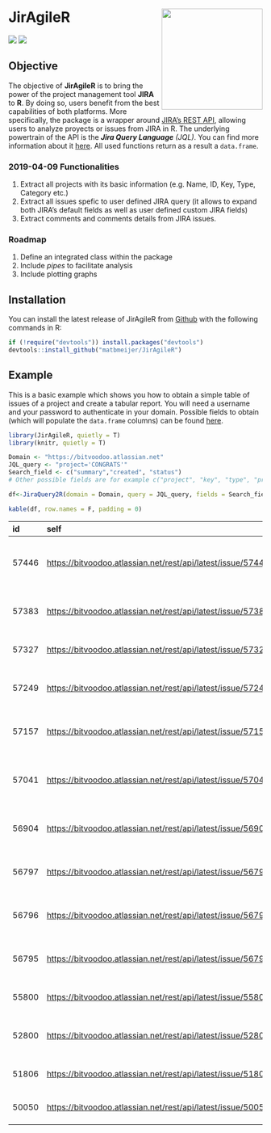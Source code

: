 
# JirAgileR <img src="https://www.atlassian.com/dam/jcr:e33efd9e-e0b8-4d61-a24d-68a48ef99ed5/Jira%20Software@2x-blue.png" align="right" alt="" width="200" />

<img src="https://travis-ci.org/matbmeijer/JirAgileR.svg?branch=master"/>
<img src="https://ci.appveyor.com/api/projects/status/github/matbmeijer/JirAgileR?branch=master&svg=true"/>

## Objective

The objective of **JirAgileR** is to bring the power of the project
management tool **JIRA** to **R**. By doing so, users benefit from the
best capabilities of both platforms. More specifically, the package is a
wrapper around [JIRA’s REST
API](https://developer.atlassian.com/server/jira/platform/rest-apis/),
allowing users to analyze proyects or issues from JIRA in R. The
underlying powertrain of the API is the ***Jira Query Language** (JQL)*.
You can find more information about it
[here](https://confluence.atlassian.com/jiracore/blog/2015/07/search-jira-like-a-boss-with-jql).
All used functions return as a result a `data.frame`.

### 2019-04-09 Functionalities

1.  Extract all projects with its basic information (e.g. Name, ID, Key,
    Type, Category etc.)
2.  Extract all issues spefic to user defined JIRA query (it allows to
    expand both JIRA’s default fields as well as user defined custom
    JIRA fields)
3.  Extract comments and comments details from JIRA issues.

### Roadmap

1.  Define an integrated class within the package
2.  Include *pipes* to facilitate analysis
3.  Include plotting graphs

## Installation

You can install the latest release of JirAgileR from
[Github](https://github.com/matbmeijer/JirAgileR) with the following
commands in R:

``` r
if (!require("devtools")) install.packages("devtools")
devtools::install_github("matbmeijer/JirAgileR")
```

## Example

This is a basic example which shows you how to obtain a simple table of
issues of a project and create a tabular report. You will need a
username and your password to authenticate in your domain. Possible
fields to obtain (which will populate the `data.frame` columns) can be
found
[here](https://confluence.atlassian.com/adminjiraserver071/issue-fields-and-statuses-802592413.html).

``` r
library(JirAgileR, quietly = T)
library(knitr, quietly = T)

Domain <- "https://bitvoodoo.atlassian.net"
JQL_query <- "project='CONGRATS'"
Search_field <- c("summary","created", "status")
# Other possible fields are for example c("project", "key", "type", "priority", "resolution", "labels", "description", "links")

df<-JiraQuery2R(domain = Domain, query = JQL_query, fields = Search_field)

kable(df, row.names = F, padding = 0)
```

| id    | self                                                          | key         | summary                                                        | created    | status      |
| :---- | :------------------------------------------------------------ | :---------- | :------------------------------------------------------------- | :--------- | :---------- |
| 57446 | <https://bitvoodoo.atlassian.net/rest/api/latest/issue/57446> | CONGRATS-29 | Display issue of standard profile picture in Internet Explorer | 2019-03-25 | In Progress |
| 57383 | <https://bitvoodoo.atlassian.net/rest/api/latest/issue/57383> | CONGRATS-27 | Congrats - Define performance tests                            | 2019-02-04 | Open        |
| 57327 | <https://bitvoodoo.atlassian.net/rest/api/latest/issue/57327> | CONGRATS-26 | Congrats Data Center Checklist                                 | 2018-11-07 | Closed      |
| 57249 | <https://bitvoodoo.atlassian.net/rest/api/latest/issue/57249> | CONGRATS-24 | Congrats for Confluence Data Center compatibility              | 2018-09-12 | In Progress |
| 57157 | <https://bitvoodoo.atlassian.net/rest/api/latest/issue/57157> | CONGRATS-23 | If max entries is above 100 user icons overlap with Congrats   | 2018-07-03 | Closed      |
| 57041 | <https://bitvoodoo.atlassian.net/rest/api/latest/issue/57041> | CONGRATS-20 | “You already congratulated” message missing after refresh      | 2018-03-19 | Closed      |
| 56904 | <https://bitvoodoo.atlassian.net/rest/api/latest/issue/56904> | CONGRATS-18 | Add a dialogue for users that urges them to fill in dates      | 2017-12-05 | Closed      |
| 56797 | <https://bitvoodoo.atlassian.net/rest/api/latest/issue/56797> | CONGRATS-17 | Synchronisation with the //Seibert/Media CUP                   | 2017-09-26 | Open        |
| 56796 | <https://bitvoodoo.atlassian.net/rest/api/latest/issue/56796> | CONGRATS-16 | Add an Interface to configure the sync fields                  | 2017-09-26 | Open        |
| 56795 | <https://bitvoodoo.atlassian.net/rest/api/latest/issue/56795> | CONGRATS-15 | Synchronisation with the Communardo UPP                        | 2017-09-26 | Open        |
| 55800 | <https://bitvoodoo.atlassian.net/rest/api/latest/issue/55800> | CONGRATS-11 | Display of age for birthday configurable                       | 2017-04-05 | Closed      |
| 52800 | <https://bitvoodoo.atlassian.net/rest/api/latest/issue/52800> | CONGRATS-6  | Do not display inactive users in Congrats Macro                | 2016-11-24 | Closed      |
| 51806 | <https://bitvoodoo.atlassian.net/rest/api/latest/issue/51806> | CONGRATS-3  | Incomplete rendering if placed in tabs                         | 2016-10-21 | Closed      |
| 50050 | <https://bitvoodoo.atlassian.net/rest/api/latest/issue/50050> | CONGRATS-1  | Display current event in the center                            | 2016-08-09 | Closed      |
